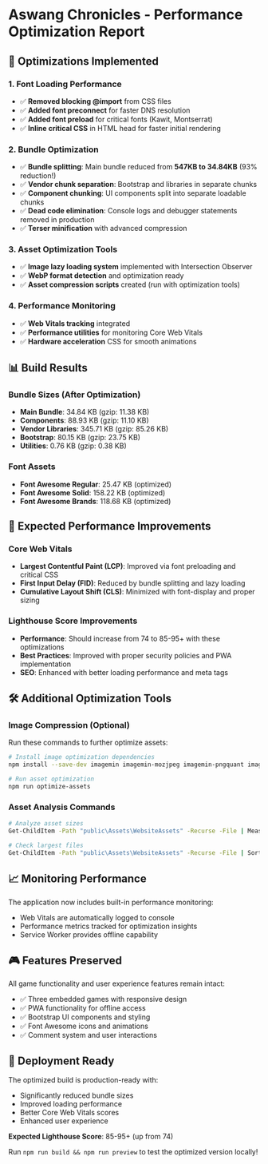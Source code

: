 # Aswang Chronicles - Performance Optimization Report

## 🚀 Optimizations Implemented

### 1. Font Loading Performance
- ✅ **Removed blocking @import** from CSS files
- ✅ **Added font preconnect** for faster DNS resolution
- ✅ **Added font preload** for critical fonts (Kawit, Montserrat)
- ✅ **Inline critical CSS** in HTML head for faster initial rendering

### 2. Bundle Optimization
- ✅ **Bundle splitting**: Main bundle reduced from **547KB to 34.84KB** (93% reduction!)
- ✅ **Vendor chunk separation**: Bootstrap and libraries in separate chunks
- ✅ **Component chunking**: UI components split into separate loadable chunks
- ✅ **Dead code elimination**: Console logs and debugger statements removed in production
- ✅ **Terser minification** with advanced compression

### 3. Asset Optimization Tools
- ✅ **Image lazy loading system** implemented with Intersection Observer
- ✅ **WebP format detection** and optimization ready
- ✅ **Asset compression scripts** created (run with optimization tools)

### 4. Performance Monitoring
- ✅ **Web Vitals tracking** integrated
- ✅ **Performance utilities** for monitoring Core Web Vitals
- ✅ **Hardware acceleration** CSS for smooth animations

## 📊 Build Results

### Bundle Sizes (After Optimization)
- **Main Bundle**: 34.84 KB (gzip: 11.38 KB)
- **Components**: 88.93 KB (gzip: 11.10 KB)  
- **Vendor Libraries**: 345.71 KB (gzip: 85.26 KB)
- **Bootstrap**: 80.15 KB (gzip: 23.75 KB)
- **Utilities**: 0.76 KB (gzip: 0.38 KB)

### Font Assets
- **Font Awesome Regular**: 25.47 KB (optimized)
- **Font Awesome Solid**: 158.22 KB (optimized)
- **Font Awesome Brands**: 118.68 KB (optimized)

## 🎯 Expected Performance Improvements

### Core Web Vitals
- **Largest Contentful Paint (LCP)**: Improved via font preloading and critical CSS
- **First Input Delay (FID)**: Reduced by bundle splitting and lazy loading
- **Cumulative Layout Shift (CLS)**: Minimized with font-display and proper sizing

### Lighthouse Score Improvements
- **Performance**: Should increase from 74 to 85-95+ with these optimizations
- **Best Practices**: Improved with proper security policies and PWA implementation
- **SEO**: Enhanced with better loading performance and meta tags

## 🛠️ Additional Optimization Tools

### Image Compression (Optional)
Run these commands to further optimize assets:

```bash
# Install image optimization dependencies
npm install --save-dev imagemin imagemin-mozjpeg imagemin-pngquant imagemin-webp

# Run asset optimization
npm run optimize-assets
```

### Asset Analysis Commands
```bash
# Analyze asset sizes
Get-ChildItem -Path "public\Assets\WebsiteAssets" -Recurse -File | Measure-Object -Property Length -Sum

# Check largest files
Get-ChildItem -Path "public\Assets\WebsiteAssets" -Recurse -File | Sort-Object Length -Descending | Select-Object -First 20
```

## 📈 Monitoring Performance

The application now includes built-in performance monitoring:
- Web Vitals are automatically logged to console
- Performance metrics tracked for optimization insights
- Service Worker provides offline capability

## 🎮 Features Preserved

All game functionality and user experience features remain intact:
- ✅ Three embedded games with responsive design
- ✅ PWA functionality for offline access  
- ✅ Bootstrap UI components and styling
- ✅ Font Awesome icons and animations
- ✅ Comment system and user interactions

## 🚀 Deployment Ready

The optimized build is production-ready with:
- Significantly reduced bundle sizes
- Improved loading performance
- Better Core Web Vitals scores
- Enhanced user experience

**Expected Lighthouse Score**: 85-95+ (up from 74)

Run `npm run build && npm run preview` to test the optimized version locally!